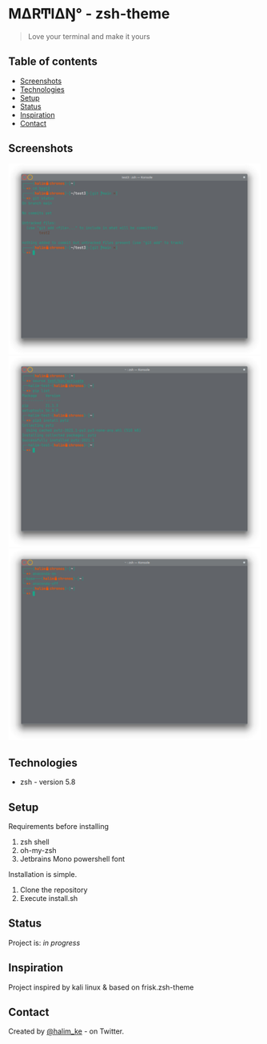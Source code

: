 # M∆RͲI∆Ŋ° - zsh-theme
> Love your terminal and make it yours

## Table of contents
* [Screenshots](#screenshots)
* [Technologies](#technologies)
* [Setup](#setup)
* [Status](#status)
* [Inspiration](#inspiration)
* [Contact](#contact)

## Screenshots
![Example screenshot](./md_git_prompt.png)
![Example screenshot](./md_venv_prompt.png)
![Example screenshot](./md_anaconda_prompt.png)

## Technologies
* zsh - version 5.8

## Setup
Requirements before installing
1. zsh shell
2. oh-my-zsh
3. Jetbrains Mono powershell font

Installation is simple.
1. Clone the repository
2. Execute install.sh

## Status
Project is: _in progress_

## Inspiration
Project inspired by kali linux & based on frisk.zsh-theme

## Contact
Created by [@halim_ke](https://twitter.com/halim_ke) - on Twitter.
